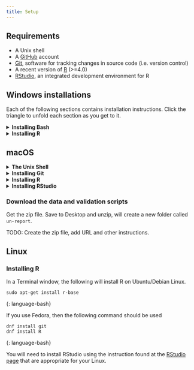 ```yaml
---
title: Setup
---
```


## Requirements

* A Unix shell
* A [GitHub](https://github.com/) account
* [Git](https://git-scm.com/), software for tracking changes in source code (i.e. version control)
* A recent version of [R](https://www.r-project.org/) (>=4.0)
* [RStudio](https://rstudio.com/), an integrated development environment for R

## Windows installations

Each of the following sections contains installation instructions.  Click the
triangle to unfold each section as you get to it.

<details>
<summary><strong>Installing Bash</strong></summary>

Software Carpentry provides this video that walks through the process of
installing Git Bash [SWC install Git Bash and SWC Installer on
Windows](https://www.youtube.com/watch?v=339AEqk9c-8)

#### Installation steps

1. Download the [Git for Windows installer](https://git-scm.com/download/win).

2. Run the installer and follow the steps below:

   * Click on `Next` to get through the license screen.

   * Click on `Next` to accept the default installation path of
   `C:\Program Files\R/R-4.0.3`.
   * On the Select Components screen, you may wish to check the box to
   create Desktop icons.  Please do not change the other selections.
   Click `Next`.
   * Click on `Next` to accept `Git` as the name of the Start Menu folder.
   * 
   * On the "Choosing the default edit used by Git" panel, please select
   * from the dropdown menu "Use the nano editor by default" -- you may
   need to scroll _up_ in the list to find it.  Click on `Next`.

   * Ensure that "Git from the command line and also from 3rd-party
   software" is selected and click on "Next". (If you don't do this Git
   Bash will not work properly, requiring you to remove the Git Bash
   installation, re-run the installer and to select the "Git from the
   command line and also from 3rd-party software" option.)

   * Keep the OpenSSH option if it gives you an option to change that.

   * Ensure that "Use the native Windows Secure Channel library" is
   selected and click on "Next".

   * Ensure that "Checkout Windows-style, commit Unix-style line endings"
   is selected and click on "Next".

   * Ensure that "Use Windows' default console window" is selected and
   click on "Next".

   * Choose the default behavior of git pull to be Default (fast-forward
   or merge).

   * From Choose a credential manager, choose Git Credential Manager Core

   * Ensure that Enable file system caching is selected

   * Do _NOT_ enable experimental support for pseudo consoles.  Clicking
   Next here shuld start the installation with no further selection
   screens.

   * This should bring you to a screen where you can click `Finish`.
   Unless you are really interested, you should uncheck the box to view
   the release notes.

3. If your `HOME` environment variable is not set (or you don't know
   what this is):

    * Open command prompt (Open Start Menu then type cmd and press [Enter])
    * Type the following line into the command prompt window exactly as shown:
    ```
    setx HOME "%USERPROFILE%"
    ```
    * Press [Enter], you should see SUCCESS: Specified value was saved.
    * Quit command prompt by typing exit then pressing [Enter]

Completing those steps will provide you with both Git and Bash in the Git
Bash program.
</details>

<details>
<summary><strong>Installing R</strong></summary>

Download the R installer. [Link to the
installer](https://cran.r-project.org/bin/windows/base/release.htm)
Run the downloaded file.  When prompted, you do want to allow it to make
changes to your system.
Please accept the default installation location of
`C:\Program Files\R\R-4.0.3`.  Subsequent steps will use that installation
path to make R avaiable from the command line, which you will need.
Accepting all of the default choices and clicking Next at each choice will
result in a working R.
</details>

## macOS

<details>
<summary><strong>The Unix Shell</strong></summary>

The shell is a program that enables us to send commands to the computer and receive output. It is 
also referred to as the terminal or command line.  For a Mac computer running macOS Mojave or 
earlier releases, the default Unix Shell is Bash.  For a Mac computer running macOS Catalina or 
later releases, the default Unix Shell is Zsh. 

Your default shell is available via the Terminal program within your Utilities folder.  To open 
Terminal, try one of the following:

* In Finder, select the Go menu, then select Utilities. Locate Terminal in the Utilities folder and open it.
* Use the Mac ‘Spotlight’ computer search function. Search for: Terminal and press Return.

To see which Unix shell your Mac is running, type echo $SHELL in your terminal window.
</details>

<details>
<summary><strong>Installing Git</strong></summary>

Git is a version control system that lets you track who made changes to what when and has options 
for easily updating a shared or public version of your code on github.com. You will need a [supported web 
browser](https://help.github.com/articles/supported-browsers/).

You will need an account at [GitHub](https://github.com/) for parts of the Git lesson. Basic GitHub 
accounts are free. We encourage you to create a GitHub account if you don't have one already. Please 
consider what personal information you'd like to reveal. For example, you may want to review these 
[instructions for keeping your email address private](https://help.github.com/articles/keeping-your-email-address-private/)
provided at GitHub.

Git may be installed on Macs as part of XCode.  To check whether git is installed, type
`which git` in a Terminal and hit enter.  If installed, the installation path will print on the 
next line in your terminal.  The default installation path for Apple installed git is `/usr/bin/git`.

If git is installed, you can see which version is installed by typing `git --version` into the 
terminal and hitting enter.  If you receive an error regarding an `invalid active developer path`,
you may need to (re-)install XCode.  Try doing this by typing `xcode-select --install` and enter
in the Terminal.  The `git --version` command should then return the number of the installed
version of git.

You should have git version >=2.24.  If not, please install the latest
version of Git for Mac by downloading and running the most recent "mavericks" installer from 
[this list](http://sourceforge.net/projects/git-osx-installer/files/).  Because this installer is 
not signed by the developer, you may have to right click (control click) on the .pkg file, click Open, 
and click Open on the pop up window. After installing Git, there will not be anything in your 
/Applications folder, as Git is a command line program. For older versions of OS X (10.5-10.8) use the 
most recent available installer labelled "snow-leopard" [available here](http://sourceforge.net/projects/git-osx-installer/files/).
</details>

<details>
<summary><strong>Installing R</strong></summary>
[R](https://www.r-project.org/) is a programming language that is especially powerful for data 
exploration, visualization, and statistical analysis. You will need a recent version of R (>= 4.0).
Install R by downloading and running [this .pkg file](https://cran.r-project.org/bin/macosx/R-latest.pkg)
from [CRAN](https://cran.r-project.org/index.html).

Once the package is installed, open a terminal and type `which R` to see the installation location.
Typing `R --version` will print the installed version number.
</details>

<details>
<summary><strong>Installing RStudio</strong></summary>

To interact with R, we use RStudio.  RStudio is an integrated development environment for R.
To install [RStudio](https://rstudio.com/products/rstudio/download/#download).  Click the
DOWNLOAD RSTUDIO FOR MAC button. Double-click the downloaded installer.  It will open a window with
the Applications folder and an icon for the RStudio app.  Drag the RStudio icon into the
Applications folder.
</details>

### Download the data and validation scripts

Get the zip file.  Save to Desktop and unzip, will create a new folder called `un-report`.

TODO:  Create the zip file, add URL and other instructions.

## Linux

### Installing R

In a Terminal window, the following will install R on Ubuntu/Debian Linux.

~~~
sudo apt-get install r-base
~~~
{: language-bash}

If you use Fedora, then the following command should be used

~~~
dnf install git
dnf install R
~~~
{: language-bash}

You will need to install RStudio using the instruction found at the [RStudio
page](https://www.rstudio.com/products/rstudio/download/#download) that are
appropriate for your Linux.

